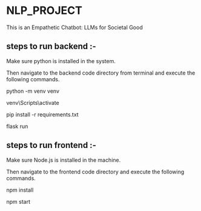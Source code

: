 # NLP_PROJECT
This is an Empathetic Chatbot: LLMs for Societal Good

steps to run backend :-
------------------------
Make sure python is installed in the system.

Then navigate to the backend code directory from terminal and execute the following commands.

python -m venv venv

venv\Scripts\activate

pip install -r requirements.txt

flask run

steps to run frontend :-
-------------------------
Make sure Node.js is installed in the machine.

Then navigate to the frontend code directory and execute the following commands.

npm install

npm start

